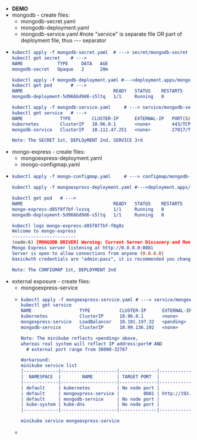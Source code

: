 - **DEMO**
- mongodb - create files:
	- mongodb-secret.yaml
	- mongodb-deployment.yaml
	- mongodb-service.yaml #note "service" is separate file OR part of deployment file, thus --- separator
- ```cmake
  kubectl apply -f mongodb-secret.yaml	# ---> secret/mongodb-secret created
  kubectl get secret	# --->
  NAME             TYPE     DATA   AGE
  mongodb-secret   Opaque   2      20m
  
  kubectl apply -f mongodb-deployment.yaml #--->deployment.apps/mongodb-deployment created
  kubectl get pod		# --->
  NAME                                  READY   STATUS    RESTARTS   AGE
  mongodb-deployment-5d966bd9d6-s5ltq   1/1     Running   0          17m
  
  kubectl apply -f mongodb-service.yaml 	# ---> service/mongodb-service created
  kubectl get service	# --->
  NAME              TYPE        CLUSTER-IP      EXTERNAL-IP   PORT(S)     AGE
  kubernetes        ClusterIP   10.96.0.1       <none>        443/TCP     4m37s
  mongodb-service   ClusterIP   10.111.47.251   <none>        27017/TCP   29s
  
  Note: The SECRET 1st, DEPLOyMENT 2nd, SERVICE 3rd
  ```
- mongo-express - create files:
	- mongoexpress-deployment.yaml
	- mongo-configmap.yaml
- ```cmake
  kubectl apply -f mongo-configmap.yaml		# ---> configmap/mongodb-configmap created
  
  kubectl apply -f mongoexpress-deployment.yaml #--->deployment.apps/mongo-express created
  
  kubectl get pod	# --->
  NAME                                  READY   STATUS    RESTARTS   AGE
  mongo-express-d85f8f7bf-lxzvq         1/1     Running   0          3m36s
  mongodb-deployment-5d966bd9d6-s5ltq   1/1     Running   0          17m
  
  kubectl logs mongo-express-d85f8f7bf-f8g8z
  Welcome to mongo-express
  ------------------------
  (node:6) [MONGODB DRIVER] Warning: Current Server Discovery and Monitoring engine is deprecated, and will be removed in a future version. To use the new Server Discover and Monitoring engine, pass option { useUnifiedTopology: true } to the MongoClient constructor.
  Mongo Express server listening at http://0.0.0.0:8081
  Server is open to allow connections from anyone (0.0.0.0)
  basicAuth credentials are "admin:pass", it is recommended you change this in your config.js!
  
  Note: The CONFIGMAP 1st, DEPLOYMENT 2nd
  ```
- external exposure - create files:
	- mongoexpress-service
	- ```cmake
	  kubectl apply -f mongoexpress-service.yaml # ---> service/mongexpress-service created
	  kubectl get service
	  NAME                  TYPE           CLUSTER-IP      EXTERNAL-IP   PORT(S)          AGE
	  kubernetes            ClusterIP      10.96.0.1       <none>        443/TCP          21m
	  mongexpress-service   LoadBalancer   10.101.197.32   <pending>     8081:30000/TCP   70s
	  mongodb-service       ClusterIP      10.99.136.192   <none>        27017/TCP        20m
	  
	  Note: The minikube reflects <pending> above,
	  whereas real system will reflect IP address:port# AND
	  	# external port range from 30000-32767
	  
	  Workaround:
	  minikube service list
	  |-------------|---------------------|--------------|---------------------------|
	  |  NAMESPACE  |        NAME         | TARGET PORT  |            URL            |
	  |-------------|---------------------|--------------|---------------------------|
	  | default     | kubernetes          | No node port |
	  | default     | mongexpress-service |         8081 | http://192.168.49.2:30000 |
	  | default     | mongodb-service     | No node port |
	  | kube-system | kube-dns            | No node port |
	  |-------------|---------------------|--------------|---------------------------|
	  
	  minikube service mongoexpress-service
	  
	  ```
	-